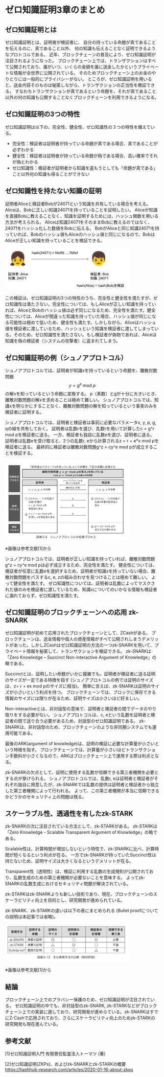 <script type="text/javascript" async src="https://cdnjs.cloudflare.com/ajax/libs/mathjax/2.7.7/MathJax.js?config=TeX-MML-AM_CHTML">
</script>
<script type="text/x-mathjax-config">
 MathJax.Hub.Config({
 tex2jax: {
 inlineMath: [['$', '$'] ],
 displayMath: [ ['$$','$$'], ["\\[","\\]"] ]
 }
 });
</script>

# ゼロ知識証明3章のまとめ

## ゼロ知識証明とは
ゼロ知識証明とは、証明者が検証者に、
自分の持っている命題が真であることを伝えるのに、真であること以外、
何の知識も伝えることなく証明できるようなプロトコルである。
近年、ブロックチェーンの普及により、ゼロ知識証明が注目されるようになった。
ブロックチェーン上では、トランザクションはすべて公開されており、誰がいつ、いくらの金額を誰に送金したかというプライベートな情報が全世界に公開されている。
そのためブロックチェーン上のお金のやりとりには一般的にプライバシーがない。
ところが、ゼロ知識証明を用いると、送金内容そのものは秘匿しながら、トランザクションの正当性を検証できる。
すなわちトランザクションが真であるという命題を、それが真であること以外の何の知識も公開することなくブロックチェーンを利用できるようになる。

## ゼロ知識証明の3つの特性
ゼロ知識証明は以下の、完全性、健全性、ゼロ知識性の３つの特性を備えている。
- 完全性：検証者は証明者が持っている命題が真である場合、真であることが必ずわかる
- 健全性：検証者は証明者が持っている命題が偽である場合、高い確率でそれが偽とわかる
- ゼロ知識性：検証者が証明者から知識を盗もうとしても「命題が真である」こと以外何の知識も得ることができない

## ゼロ知識性を持たない知識の証明
証明者Aliceと検証者Bobが24071という知識を共有している場合を考える。
Aliceは、Bobに正しい知識24071を持っていることを証明したい。
Aliceが知識を直接Bobに教えることなく、知識を証明するためには、ハッシュ関数を用いる方法が考えられる。
Aliceは知識24071をそのままBobに教えるのではなく、24071をハッシュ化した数値をBobに伝える。
BobがAliceと同じ知識24071を持っていれば、Bobのハッシュ値もAliceのハッシュ値と同じになるので、BobはAliceが正しい知識を持っていることを検証できる。

<img src="alice-bob-hash.jpg" width="80%">

この検証は、ゼロ知識証明の3つの特性のうち、完全性と健全性を満たすが、ゼロ知識性は満たさない。完全性については、もしAliceが正しい知識を持っていれば、AliceとBobのハッシュ値は必ず同じになるため、完全性を満たす。健全性については、Aliceが間違った知識を持っていた場合、ハッシュ値が同じになる可能性は極めて低いため、健全性も満たす。しかしながら、Aliceはハッシュ値を検証者に渡しているため、ハッシュという知識を検証者に渡してしまっている。そのため、ゼロ知識性を満たさない。もし検証者が偽物であれば、Aliceは知識を偽の検証者（システムの攻撃者）に盗まれてしまう。

## ゼロ知識証明の例（シュノアプロトコル）
シュノアプロトコルでは、証明者が知識xを持っているという命題を、離散対数問題
$$ y = g^x\ \mathrm{mod}\ p $$
の解xを知っているという命題に変換する。
p（素数）とgが十分に大きいとき、離散対数問題の解xを求めることは極めて難しい。
シュノアプロトコルでは、知識xを明らかにすることなく、離散対数問題の解を知っているという事実のみを検証者に証明する。

シュノアプロトコルでは、証明者と検証者は事前に必要なパラメータx, y, p, g, qの組を共有しておく。
証明者は乱数rを選び、乱数rを用いて計算したc = g^r mod pを検証者に送る。
一方、検証者も独自に乱数eを選び、証明者に送る。
証明者は乱数eを受け取ると、2つの乱数r, eから計算されるz = r + e*x mod pを検証者に送る。
最終的に検証者は離散対数問題g^z = cy^e mod pが成立することを検証する。

<img src="zk-proof-text-3-8.png" width="80%">
<p>
※画像は参考文献[1]から
</p>

シュノアプロトコルでは、証明者が正しい知識を持っていれば、離散対数問題g^z = cy^e mod pは必ず成立するため、完全性を満たす。
健全性については、検証者が任意に乱数eを選択するため、証明者が知識xを持っていない場合、離散対数問題をパスするc, e, zの組み合わせを見つけることは極めて難しい。
よって健全性を満たす。
ゼロ知識性については、証明者は乱数によってマスクされた値のみを検証者に渡しているため、知識xについてのいかなる情報も検証者に漏れておらず、ゼロ知識性を満たす。

## ゼロ知識証明のブロックチェーンへの応用 zk-SNARK
ゼロ知識証明が初めて応用されたブロックチェーンとして、ZCashがある。
ブロックチェーンは、送金情報や個人の資産情報がすべて公開されしまうデメリットがあった。しかしZCashはゼロ知識証明の方法の一つzk-SNARKを用いて、プライベート情報を秘匿して、トランザクションを検証できる。
zk-SNARKは「Zero Knowledge – Succinct Non-interactive Argument of Knowledge」の略である。

Succinctとは、証明したい命題がいかに複雑でも、証明者が検証者に送る証明のサイズが一定である特徴を指す
(シュノアプロトコルの例では証明のサイズは、z= r + ex mod pのサイズに相当)。
簡単に言えば、zk-SNARKは証明のサイズが小さいという利点を持つ。
ブロックチェーンでは、ブロックに保存できる情報のサイズには限りが在るため、証明サイズは小さいほど好ましい。

Non-interactiveとは、非対話型の意味で、証明者と検証者の間でデータのやり取りをする必要がない。
シュノアプロトコルは、c, eという乱数を証明者と検証者の間で送り合う必要があるため、対話型のゼロ知識証明である。
zk-SNARKは、非対話型のため、ブロックチェーンのような非同期システムでも運用可能である。

最後のARK(argument of knowledge)は、証明の検証に必要な計算量が小さいという特徴を指す。
ブロックチェーンでは、計算量が小さいほどトランザクション手数料が小さくなるので、ARKはブロックチェーン上で運用する際は利点となる。

zk-SNARKの欠点として、証明に使用する乱数が信頼できる第三者機関を必要とする点が挙げられる。
シュノアプロトコルでは、乱数r, eは証明者と検証者がそれぞれ独自に用意したが、zk-SNARKでは乱数の提供は証明者と検証者から独立した第三者機関によって行われる。
よって、この第三者機関が本当に信頼できるかどうかのセキュリティ上の問題は残る。

## スケーラブル性、透過性を有したzk-STARK
zk-SNARKの次に注目されている方法として、zk-STARKがある。
zk-STARKは「Zero Knowledge - Scalable Transparent Argument of Knowledge」の略である。

Scalable性は、計算時間が増加しないという特性で、zk-SNARKに比べ、計算時間が短くなるという利点が在る。
一方でzk-SNARKが持っていたSuccinct性は持たないため、証明サイズは大きくなるというデメリットが在る。

Transparent性（透明性）は、検証に利用する乱数の生成規則が公開されており、乱数生成のための第三者機関が必要ないことを意味する。
よってzk-SNARKの乱数生成におけるセキュリティ問題が解決されている。

zk-STARKはzk-SNARKよりも新しい技術であり、現在、ブロックチェーンのスケーラビリティ向上を目的とし、研究開発が進められている。

zk-SNARK、zk-STARKの違いは以下の表にまとめられる
(Bullet proofについての説明は本記事では省略)。

<img src="zk-snark-zk-stark.png" width="80%">
<p>
※画像は参考文献[1]から
</p>

## 結論
ブロックチェーン上でのプラバシー保護のため、ゼロ知識証明が注目されている。
ゼロ知識証明の中でも、非対話型のzk-SNARK, zk-STARKなどがブロックチェーン上での実装に適しており、研究開発が進めらている。zk-SNARKはすでにZ-Cashで応用されており、さらにスケーラビリティ向上のためzk-STARKの研究開発も現在進んでいる。
## 参考文献
[1]ゼロ知識証明入門 有限責任監査法人トーマツ (著)

[2]ゼロ知識証明(ZKPs)、およびzk-SNARKとzk-STARKの概要
https://hashhub-research.com/articles/2020-01-16-about-zkps